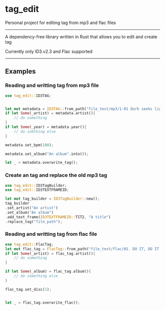 # tag_edit
Personal project for editing tag from mp3 and flac files
*** 
A dependency-free library written in Rust that allows you to edit and create tag

Currently only ID3.v2.3 and Flac supported
***
## Examples

### Reading and writting tag from mp3 file
```rust
use tag_edit::ID3TAG;


let mut metadata = ID3TAG::from_path("file_test/mp3/1-01 Dark seeks light.mp3").unwrap();
if let Some(_artist) = metadata.artist(){
    // do something
}
if let Some(_year) = metadata.year(){
    // do somthing else
}

metadata.set_bpm(100);

metadata.set_album("An album".into());

let _ = metadata.overwrite_tag();

```

### Create an tag and replace the old mp3 tag
```rust
use tag_edit::ID3TagBuilder;
use tag_edit::ID3TEXTFRAMEID;

let mut tag_builder = ID3TagBuilder::new();
tag_builder
.set_artist("An artist")
.set_album("An album")
.add_text_frame(ID3TEXTFRAMEID::TIT2, "A title")
.replace_tag("file_path");
```


### Reading and writting tag from flac file
```rust
use tag_edit::FlacTag;
let mut flac_tag = FlacTag::from_path("file_test/flac/01. DO IT, DO IT (24bit-48kHz).flac").unwrap();
if let Some(_artist) = flac_tag.artist(){
    // do something
}

if let Some(_album) = flac_tag.album(){
    // do something else
}

flac_tag.set_disc(1);


let _ = flac_tag.overwrite_flac();

```
